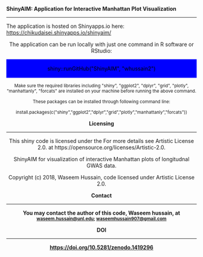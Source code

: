  <b> ShinyAIM: Application for Interactive Manhattan Plot Visualization</b>
<hr>
 
The application is hosted on Shinyapps.io here: https://chikudaisei.shinyapps.io/shinyaim/
<header class = "mainHeader">
<p>
<p>The application can be run  locally with just one command in R software or RStudio:</p>
<div style="background-color:blue;color:black;padding:2px;">
<p>shiny::runGitHub("ShinyAIM", "whussain2")</p>
</div>
</div style="background-color:lightblue;color:black;padding:2px;">
<p><small>Make sure the required libraries including "shiny", "ggplot2", "dplyr", "grid", "plotly", "manhattanly", "forcats" are installed on your machine before running the above command.</p>
<p>These packages can be installed through following command line:</p> 
<p>install.packages(c("shiny","ggplot2","dplyr","grid","plotly","manhattanly","forcats"))</small></p>
<p/>
<div/>

<div>
<b>Licensing</b>
<hr>
<p>This shiny code is licensed under the For more details see Artistic License 2.0. at https://opensource.org/licenses/Artistic-2.0.</p> 
<p>ShinyAIM for visualization of interactive Manhattan plots of longitudnal GWAS data.</p>
<p>Copyright (c) 2018, Waseem Hussain,  code licensed under Artistic License 2.0.</p>
<div/>
<div/>

<b>Contact<b/>
<hr>

You may contact the author of this code, Waseem hussain, at<small> <waseem.hussain@unl.edu>; <waseemhussain907@gmail.com></small>
<div>
<b> DOI </b>
<hr>

https://doi.org/10.5281/zenodo.1419296
<div/>

